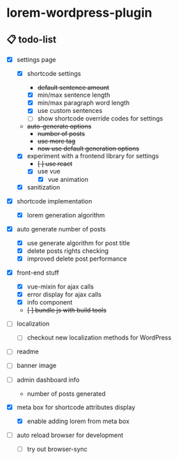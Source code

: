 # lorem-wordpress-plugin

## 📋 todo-list

- [x] settings page

  - [x] shortcode settings

    - ~~default sentence amount~~
    - [x] min/max sentence length
    - [x] min/max paragraph word length
    - [x] use custom sentences
    - [ ] show shortcode override codes for settings

  - ~~auto-generate options~~
    - ~~number of posts~~
    - ~~use more tag~~
    - ~~now use default generation options~~
  - [x] experiment with a frontend library for settings
    - ~~[ ] use react~~
    - [x] use vue
      - [x] vue animation
  - [x] sanitization

- [x] shortcode implementation
  - [x] lorem generation algorithm
- [x] auto generate number of posts
  - [x] use generate algorithm for post title
  - [x] delete posts rights checking
  - [x] improved delete post performance
- [x] front-end stuff
  - [x] vue-mixin for ajax calls
  - [x] error display for ajax calls
  - [x] info component
  - ~~[ ] bundle js with build tools~~
- [ ] localization
  - [ ] checkout new localization methods for WordPress
- [ ] readme
- [ ] banner image
- [ ] admin dashboard info
  - number of posts generated
- [x] meta box for shortcode attributes display
  - [x] enable adding lorem from meta box
- [ ] auto reload browser for development
  - [ ] try out browser-sync
